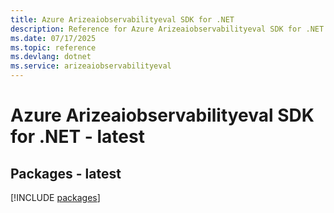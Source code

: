 ```yaml
---
title: Azure Arizeaiobservabilityeval SDK for .NET
description: Reference for Azure Arizeaiobservabilityeval SDK for .NET
ms.date: 07/17/2025
ms.topic: reference
ms.devlang: dotnet
ms.service: arizeaiobservabilityeval
---
```

# Azure Arizeaiobservabilityeval SDK for .NET - latest
## Packages - latest
[!INCLUDE [packages](arizeaiobservabilityeval-index.md)]